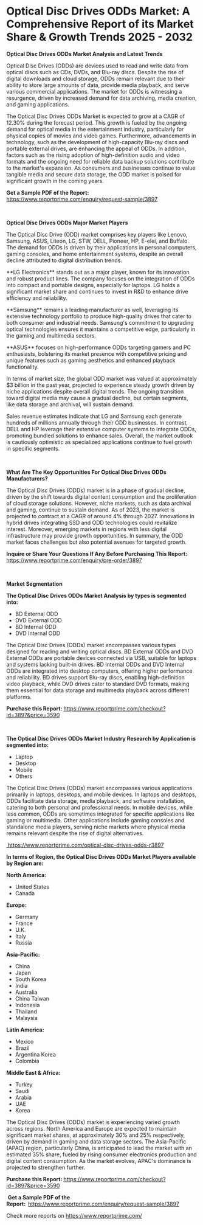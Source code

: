<p><h1>Optical Disc Drives ODDs Market: A Comprehensive Report of its Market Share & Growth Trends 2025 - 2032</h1></p><p><strong>Optical Disc Drives ODDs Market Analysis and Latest Trends</strong></p>
<p><p>Optical Disc Drives (ODDs) are devices used to read and write data from optical discs such as CDs, DVDs, and Blu-ray discs. Despite the rise of digital downloads and cloud storage, ODDs remain relevant due to their ability to store large amounts of data, provide media playback, and serve various commercial applications. The market for ODDs is witnessing a resurgence, driven by increased demand for data archiving, media creation, and gaming applications.</p><p>The Optical Disc Drives ODDs Market is expected to grow at a CAGR of 12.30% during the forecast period. This growth is fueled by the ongoing demand for optical media in the entertainment industry, particularly for physical copies of movies and video games. Furthermore, advancements in technology, such as the development of high-capacity Blu-ray discs and portable external drives, are enhancing the appeal of ODDs. In addition, factors such as the rising adoption of high-definition audio and video formats and the ongoing need for reliable data backup solutions contribute to the market's expansion. As consumers and businesses continue to value tangible media and secure data storage, the ODD market is poised for significant growth in the coming years.</p></p>
<p><strong>Get a Sample PDF of the Report:&nbsp;</strong> <a href="https://www.reportprime.com/enquiry/request-sample/3897?utm_campaign=2183&utm_medium=2&utm_source=Github&utm_content=ia&utm_term=18032025&utm_id=optical-disc-drives-odds">https://www.reportprime.com/enquiry/request-sample/3897</a></p>
<p>&nbsp;</p>
<p><strong>Optical Disc Drives ODDs Major Market Players</strong></p>
<p><p>The Optical Disc Drive (ODD) market comprises key players like Lenovo, Samsung, ASUS, Liteon, LG, STW, DELL, Pioneer, HP, E-elei, and Buffalo. The demand for ODDs is driven by their applications in personal computers, gaming consoles, and home entertainment systems, despite an overall decline attributed to digital distribution trends.</p><p>**LG Electronics** stands out as a major player, known for its innovation and robust product lines. The company focuses on the integration of ODDs into compact and portable designs, especially for laptops. LG holds a significant market share and continues to invest in R&D to enhance drive efficiency and reliability.</p><p>**Samsung** remains a leading manufacturer as well, leveraging its extensive technology portfolio to produce high-quality drives that cater to both consumer and industrial needs. Samsung's commitment to upgrading optical technologies ensures it maintains a competitive edge, particularly in the gaming and multimedia sectors.</p><p>**ASUS** focuses on high-performance ODDs targeting gamers and PC enthusiasts, bolstering its market presence with competitive pricing and unique features such as gaming aesthetics and enhanced playback functionality.</p><p>In terms of market size, the global ODD market was valued at approximately $3 billion in the past year, projected to experience steady growth driven by niche applications despite overall digital trends. The ongoing transition toward digital media may cause a gradual decline, but certain segments, like data storage and archival, will sustain demand.</p><p>Sales revenue estimates indicate that LG and Samsung each generate hundreds of millions annually through their ODD businesses. In contrast, DELL and HP leverage their extensive computer systems to integrate ODDs, promoting bundled solutions to enhance sales. Overall, the market outlook is cautiously optimistic as specialized applications continue to fuel growth in specific segments.</p></p>
<p>&nbsp;</p>
<p><strong>What Are The Key Opportunities For Optical Disc Drives ODDs Manufacturers?</strong></p>
<p><p>The Optical Disc Drives (ODDs) market is in a phase of gradual decline, driven by the shift towards digital content consumption and the proliferation of cloud storage solutions. However, niche markets, such as data archival and gaming, continue to sustain demand. As of 2023, the market is projected to contract at a CAGR of around 4% through 2027. Innovations in hybrid drives integrating SSD and ODD technologies could revitalize interest. Moreover, emerging markets in regions with less digital infrastructure may provide growth opportunities. In summary, the ODD market faces challenges but also potential avenues for targeted growth.</p></p>
<p><strong>Inquire or Share Your Questions If Any Before Purchasing This Report:</strong> <a href="https://www.reportprime.com/enquiry/pre-order/3897?utm_campaign=2183&utm_medium=2&utm_source=Github&utm_content=ia&utm_term=18032025&utm_id=optical-disc-drives-odds">https://www.reportprime.com/enquiry/pre-order/3897</a></p>
<p>&nbsp;</p>
<p><strong>Market Segmentation</strong></p>
<p><strong>The Optical Disc Drives ODDs Market Analysis by types is segmented into:</strong></p>
<p><ul><li>BD External ODD</li><li>DVD External ODD</li><li>BD Internal ODD</li><li>DVD Internal ODD</li></ul></p>
<p><p>The Optical Disc Drives (ODDs) market encompasses various types designed for reading and writing optical discs. BD External ODDs and DVD External ODDs are portable devices connected via USB, suitable for laptops and systems lacking built-in drives. BD Internal ODDs and DVD Internal ODDs are integrated into desktop computers, offering higher performance and reliability. BD drives support Blu-ray discs, enabling high-definition video playback, while DVD drives cater to standard DVD formats, making them essential for data storage and multimedia playback across different platforms.</p></p>
<p><strong>Purchase this Report:&nbsp;</strong><a href="https://www.reportprime.com/checkout?id=3897&price=3590&utm_campaign=2183&utm_medium=2&utm_source=Github&utm_content=ia&utm_term=18032025&utm_id=optical-disc-drives-odds">https://www.reportprime.com/checkout?id=3897&price=3590</a></p>
<p>&nbsp;</p>
<p><strong>The Optical Disc Drives ODDs Market Industry Research by Application is segmented into:</strong></p>
<p><ul><li>Laptop</li><li>Desktop</li><li>Mobile</li><li>Others</li></ul></p>
<p><p>The Optical Disc Drives (ODDs) market encompasses various applications primarily in laptops, desktops, and mobile devices. In laptops and desktops, ODDs facilitate data storage, media playback, and software installation, catering to both personal and professional needs. In mobile devices, while less common, ODDs are sometimes integrated for specific applications like gaming or multimedia. Other applications include gaming consoles and standalone media players, serving niche markets where physical media remains relevant despite the rise of digital alternatives.</p></p>
<p><a href="https://www.reportprime.com/optical-disc-drives-odds-r3897?utm_campaign=2183&utm_medium=2&utm_source=Github&utm_content=ia&utm_term=18032025&utm_id=optical-disc-drives-odds">&nbsp;https://www.reportprime.com/optical-disc-drives-odds-r3897</a></p>
<p><strong>In terms of Region, the Optical Disc Drives ODDs Market Players available by Region are:</strong></p>
<p>
    <p> <strong> North America: </strong>
        <ul>
            <li>United States</li>
            <li>Canada</li>
        </ul>
        </p> 
    <p> <strong> Europe: </strong>
        <ul>
            <li>Germany</li>
            <li>France</li>
            <li>U.K.</li>
            <li>Italy</li>
            <li>Russia</li>
        </ul>
        </p> 
    <p> <strong> Asia-Pacific: </strong>
        <ul>
            <li>China</li>
            <li>Japan</li>
            <li>South Korea</li>
            <li>India</li>
            <li>Australia</li>
            <li>China Taiwan</li>
            <li>Indonesia</li>
            <li>Thailand</li>
            <li>Malaysia</li>
        </ul>
        </p> 
    <p> <strong> Latin America: </strong>
        <ul>
            <li>Mexico</li>
            <li>Brazil</li>
            <li>Argentina Korea</li>
            <li>Colombia</li>
        </ul>
        </p> 
    <p> <strong> Middle East & Africa: </strong>
        <ul>
            <li>Turkey</li>
            <li>Saudi</li>
            <li>Arabia</li>
            <li>UAE</li>
            <li>Korea</li>
        </ul>
    </p>
    </p>
<p><p>The Optical Disc Drives (ODDs) market is experiencing varied growth across regions. North America and Europe are expected to maintain significant market shares, at approximately 30% and 25% respectively, driven by demand in gaming and data storage sectors. The Asia-Pacific (APAC) region, particularly China, is anticipated to lead the market with an estimated 35% share, fueled by rising consumer electronics production and digital content consumption. As the market evolves, APAC's dominance is projected to strengthen further.</p></p>
<p><strong>Purchase this Report: </strong><a href="https://www.reportprime.com/checkout?id=3897&price=3590&utm_campaign=2183&utm_medium=2&utm_source=Github&utm_content=ia&utm_term=18032025&utm_id=optical-disc-drives-odds">https://www.reportprime.com/checkout?id=3897&price=3590</a></p>
<p>&nbsp;<strong>Get a Sample PDF of the Report:&nbsp;&nbsp;</strong><a href="https://www.reportprime.com/enquiry/request-sample/3897?utm_campaign=2183&utm_medium=2&utm_source=Github&utm_content=ia&utm_term=18032025&utm_id=optical-disc-drives-odds">https://www.reportprime.com/enquiry/request-sample/3897</a></p>
<p><strong></strong></p>
<p>Check more reports on <a href="https://www.reportprime.com/?utm_campaign=2183&utm_medium=2&utm_source=Github&utm_content=ia&utm_term=18032025&utm_id=optical-disc-drives-odds">https://www.reportprime.com/</a></p>